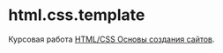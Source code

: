 # html.css.template
Курсовая работа <a href="http://geekbrains.ru/courses/3">HTML/CSS Основы создания сайтов</a>.
